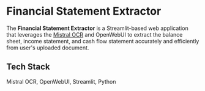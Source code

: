 # Financial Statement Extractor

The **Financial Statement Extractor** is a Streamlit-based web application that leverages the [Mistral OCR](https://docs.mistralai.com/) and OpenWebUI to extract the balance sheet, income statement, and cash flow statement accurately and efficiently from user's uploaded document.

## Tech Stack
Mistral OCR, OpenWebUI, Streamlit, Python